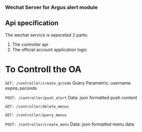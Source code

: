 ### Wechat Server for Argus alert module

## Api specification

The wechat service is seperated 2 parts:
1. The controller api
2. The official account application logic

# To Controll the OA
```GET: /controller/create_qrcode```
Query Parametric:
	username
	expire_seconds

```POST: /controller/push_alert```
Data:
	json formatted push content

```GET: /controller/delete_menus```

```GET: /controller/query_menus```

```POST: /controller/create_menu```
Data:
	json formatted menu data
